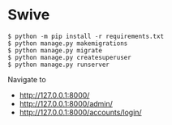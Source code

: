 # Swive

```shell
$ python -m pip install -r requirements.txt 
$ python manage.py makemigrations 
$ python manage.py migrate
$ python manage.py createsuperuser
$ python manage.py runserver
```

Navigate to
- http://127.0.0.1:8000/
- http://127.0.0.1:8000/admin/
- http://127.0.0.1:8000/accounts/login/
